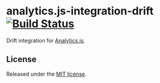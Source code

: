 # analytics.js-integration-drift [![Build Status][ci-badge]][ci-link]

Drift integration for [Analytics.js][].

## License

Released under the [MIT license](LICENSE).


[Analytics.js]: https://segment.com/docs/libraries/analytics.js/
[ci-link]: https://circleci.com/gh/Driftt/analytics.js-integration-drift
[ci-badge]: https://circleci.com/gh/Driftt/analytics.js-integration-drift.svg?style=svg

